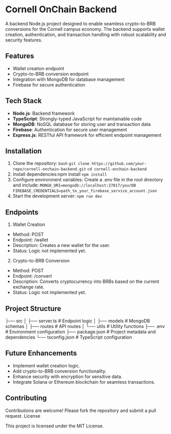 # Cornell OnChain Backend

A backend Node.js project designed to enable seamless crypto-to-BRB conversions for the Cornell campus economy. The backend supports wallet creation, authentication, and transaction handling with robust scalability and security features.

## Features
- Wallet creation endpoint
- Crypto-to-BRB conversion endpoint
- Integration with MongoDB for database management
- Firebase for secure authentication

## Tech Stack
- **Node.js**: Backend framework
- **TypeScript**: Strongly-typed JavaScript for maintainable code
- **MongoDB**: NoSQL database for storing user and transaction data
- **Firebase**: Authentication for secure user management
- **Express.js**: RESTful API framework for efficient endpoint management

## Installation

1. Clone the repository:
  ```bash```
  ```git clone https://github.com/your-repo/cornell-onchain-backend.git```
  ```cd cornell-onchain-backend```
2. Install dependencies:npm install
  ```npm install```
3. Configure environment variables: Create a .env file in the root directory and include:
  ```MONGO_URI=mongodb://localhost:27017/yourDB```
  ```FIREBASE_CREDENTIALS=path_to_your_firebase_service_account.json```
4. Start the development server:
  ```npm run dev```


## Endpoints
1. Wallet Creation
- Method: POST
- Endpoint: /wallet
- Description: Creates a new wallet for the user.
- Status: Logic not implemented yet.

2. Crypto-to-BRB Conversion
- Method: POST
- Endpoint: /convert
- Description: Converts cryptocurrency into BRBs based on the current exchange rate.
- Status: Logic not implemented yet.

## Project Structure
├── src
│   ├── server.ts    # Endpoint logic
│   ├── models         # MongoDB schemas
│   ├── routes         # API routes
│   └── utils          # Utility functions
├── .env               # Environment configuration
├── package.json       # Project metadata and dependencies
└── tsconfig.json      # TypeScript configuration


## Future Enhancements
- Implement wallet creation logic.
- Add crypto-to-BRB conversion functionality.
- Enhance security with encryption for sensitive data.
- Integrate Solana or Ethereum blockchain for seamless transactions.

## Contributing
Contributions are welcome! Please fork the repository and submit a pull request.
License

This project is licensed under the MIT License.
